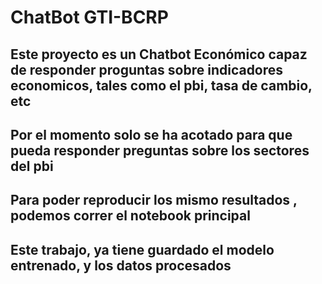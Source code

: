 # ChatBot GTI-BCRP
## Este proyecto es un Chatbot Económico capaz de responder proguntas sobre indicadores economicos, tales como el pbi, tasa de cambio, etc
## Por el momento solo se ha acotado para que pueda responder preguntas sobre los sectores del pbi
## Para poder reproducir los mismo resultados , podemos correr el notebook principal
## Este trabajo, ya tiene guardado el modelo entrenado, y los datos procesados
